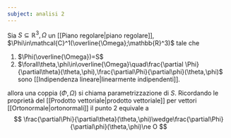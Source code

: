 ```yaml
---
subject: analisi 2
---
```

Sia $S\subseteq\mathbb{R}^3,\Omega$ un [[Piano regolare|piano regolare]], $\Phi\in\mathcal{C}^1(\overline{\Omega};\mathbb{R}^3)$ tale che
1. $\Phi(\overline{\Omega})=S$
2. $\forall\theta,\phi\in\overline{\Omega}\quad\frac{\partial \Phi}{\partial\theta}(\theta,\phi),\frac{\partial\Phi}{\partial\phi}(\theta,\phi)$ sono [[Indipendenza lineare|linearmente indipendenti]].

allora una coppia $(\Phi,\Omega)$ si chiama parametrizzazione di $S$.
Ricordando le proprietà del [[Prodotto vettoriale|prodotto vettoriale]] per vettori [[Ortonormale|ortonormali]] il punto 2 equivale a 
$$
\frac{\partial\Phi}{\partial\theta}(\theta,\phi)\wedge\frac{\partial\Phi}{\partial\phi}(\theta,\phi)\ne O
$$